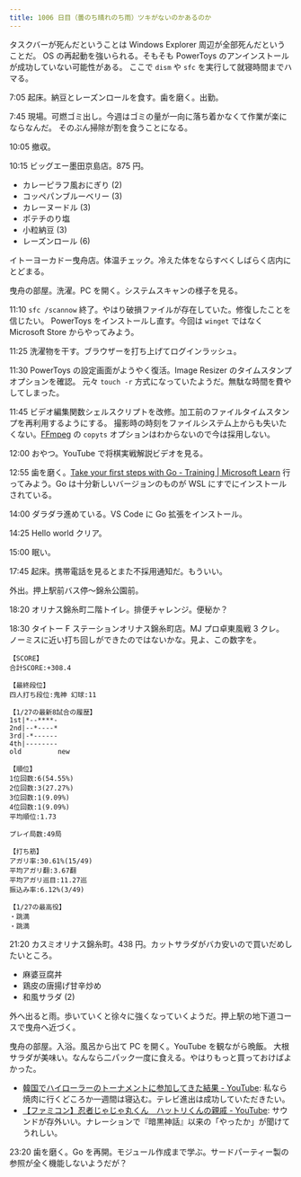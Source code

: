 ```yaml
---
title: 1006 日目（曇のち晴れのち雨）ツキがないのかあるのか
---
```


タスクバーが死んだということは Windows Explorer 周辺が全部死んだということだ。
OS の再起動を強いられる。そもそも PowerToys のアンインストールが成功していない可能性がある。
ここで `dism` や `sfc` を実行して就寝時間までハマる。

7:05 起床。納豆とレーズンロールを食す。歯を磨く。出勤。

7:45 現場。可燃ゴミ出し。今週はゴミの量が一向に落ち着かなくて作業が楽にならなんだ。
そのぶん掃除が割を食うことになる。

10:05 撤収。

10:15 ビッグエー墨田京島店。875 円。

* カレーピラフ風おにぎり (2)
* コッペパンブルーベリー (3)
* カレーヌードル (3)
* ポテチのり塩
* 小粒納豆 (3)
* レーズンロール (6)

イトーヨーカドー曳舟店。体温チェック。冷えた体をならすべくしばらく店内にとどまる。

曳舟の部屋。洗濯。PC を開く。システムスキャンの様子を見る。

11:10 `sfc /scannow` 終了。やはり破損ファイルが存在していた。修復したことを信じたい。
PowerToys をインストールし直す。今回は `winget` ではなく Microsoft Store からやってみよう。

11:25 洗濯物を干す。ブラウザーを打ち上げてログインラッシュ。

11:30 PowerToys の設定画面がようやく復活。Image Resizer のタイムスタンプオプションを確認。
元々 `touch -r` 方式になっていたようだ。無駄な時間を費やしてしまった。

11:45 ビデオ編集関数シェルスクリプトを改修。加工前のファイルタイムスタンプを再利用するようにする。
撮影時の時刻をファイルシステム上からも失いたくない。[FFmpeg] の `copyts` オプションはわからないので今は採用しない。

12:00 おやつ。YouTube で将棋実戦解説ビデオを見る。

12:55 歯を磨く。[Take your first steps with Go - Training | Microsoft Learn](https://learn.microsoft.com/en-us/training/paths/go-first-steps/)
行ってみよう。Go は十分新しいバージョンのものが WSL にすでにインストールされている。

14:00 ダラダラ進めている。VS Code に Go 拡張をインストール。

14:25 Hello world クリア。

15:00 眠い。

17:45 起床。携帯電話を見るとまた不採用通知だ。もういい。

外出。押上駅前バス停～錦糸公園前。

18:20 オリナス錦糸町二階トイレ。排便チャレンジ。便秘か？

18:30 タイトー F ステーションオリナス錦糸町店。MJ プロ卓東風戦 3 クレ。
ノーミスに近い打ち回しができたのではないかな。見よ、この数字を。

```text
【SCORE】
合計SCORE:+308.4

【最終段位】
四人打ち段位:鬼神 幻球:11

【1/27の最新8試合の履歴】
1st|*--****-
2nd|--*----*
3rd|-*------
4th|--------
old         new

【順位】
1位回数:6(54.55%)
2位回数:3(27.27%)
3位回数:1(9.09%)
4位回数:1(9.09%)
平均順位:1.73

プレイ局数:49局

【打ち筋】
アガリ率:30.61%(15/49)
平均アガリ翻:3.67翻
平均アガリ巡目:11.27巡
振込み率:6.12%(3/49)

【1/27の最高役】
・跳満
・跳満
```

21:20 カスミオリナス錦糸町。438 円。カットサラダがバカ安いので買いだめしたいところ。

* 麻婆豆腐丼
* 鶏皮の唐揚げ甘辛炒め
* 和風サラダ (2)

外へ出ると雨。歩いていくと徐々に強くなっていくようだ。押上駅の地下道コースで曳舟へ近づく。

曳舟の部屋。入浴。風呂から出て PC を開く。YouTube を観ながら晩飯。
大根サラダが美味い。なんなら二パック一度に食える。やはりもっと買っておけばよかった。

* [韓国でハイローラーのトーナメントに参加してきた結果 - YouTube](https://www.youtube.com/watch?v=yE65s1_z8cQ):
  私なら焼肉に行くどころか一週間は寝込む。テレビ進出は成功していただきたい。
* [【ファミコン】忍者じゃじゃ丸くん　ハットリくんの親戚 - YouTube](https://www.youtube.com/watch?v=N7lAvc1s_fE):
  サウンドが存外いい。ナレーションで『暗黒神話』以来の「やったか」が聞けてうれしい。

23:20 歯を磨く。Go を再開。モジュール作成まで学ぶ。サードパーティー製の参照が全く機能しないようだが？

[FFmpeg]: <https://ffmpeg.org/ffmpeg.html>
